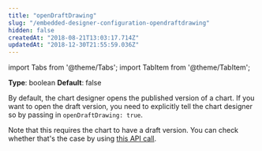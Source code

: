 ```yaml
---
title: "openDraftDrawing"
slug: "/embedded-designer-configuration-opendraftdrawing"
hidden: false
createdAt: "2018-08-21T13:03:17.714Z"
updatedAt: "2018-12-30T21:55:59.036Z"
---
```


import Tabs from '@theme/Tabs';
import TabItem from '@theme/TabItem';

**Type**: boolean
**Default**: false

By default, the chart designer opens the published version of a chart. If you want to open the draft version, you need to explicitly tell the chart designer so by passing in `openDraftDrawing: true`.   
 
Note that this requires the chart to have a draft version. You can check whether that's the case by using [this API call](api-retrieve-a-chart).
